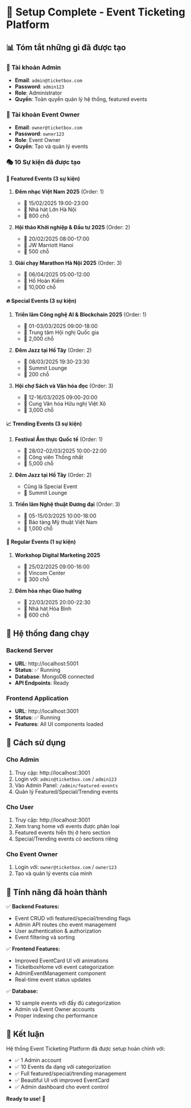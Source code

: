 # 🎉 Setup Complete - Event Ticketing Platform

## 📊 Tóm tắt những gì đã được tạo

### 👑 Tài khoản Admin
- **Email**: `admin@ticketbox.com`
- **Password**: `admin123`
- **Role**: Administrator
- **Quyền**: Toàn quyền quản lý hệ thống, featured events

### 👤 Tài khoản Event Owner
- **Email**: `owner@ticketbox.com`
- **Password**: `owner123`
- **Role**: Event Owner
- **Quyền**: Tạo và quản lý events

### 🎭 10 Sự kiện đã được tạo

#### 🌟 Featured Events (3 sự kiện)
1. **Đêm nhạc Việt Nam 2025** (Order: 1)
   - 📅 15/02/2025 19:00-23:00
   - 📍 Nhà hát Lớn Hà Nội
   - 👥 800 chỗ

2. **Hội thảo Khởi nghiệp & Đầu tư 2025** (Order: 2)
   - 📅 20/02/2025 08:00-17:00
   - 📍 JW Marriott Hanoi
   - 👥 500 chỗ

3. **Giải chạy Marathon Hà Nội 2025** (Order: 3)
   - 📅 06/04/2025 05:00-12:00
   - 📍 Hồ Hoàn Kiếm
   - 👥 10,000 chỗ

#### 🔥 Special Events (3 sự kiện)
1. **Triển lãm Công nghệ AI & Blockchain 2025** (Order: 1)
   - 📅 01-03/03/2025 09:00-18:00
   - 📍 Trung tâm Hội nghị Quốc gia
   - 👥 2,000 chỗ

2. **Đêm Jazz tại Hồ Tây** (Order: 2)
   - 📅 08/03/2025 19:30-23:30
   - 📍 Summit Lounge
   - 👥 200 chỗ

3. **Hội chợ Sách và Văn hóa đọc** (Order: 3)
   - 📅 12-16/03/2025 09:00-20:00
   - 📍 Cung Văn hóa Hữu nghị Việt Xô
   - 👥 3,000 chỗ

#### 📈 Trending Events (3 sự kiện)
1. **Festival Ẩm thực Quốc tế** (Order: 1)
   - 📅 28/02-02/03/2025 10:00-22:00
   - 📍 Công viên Thống nhất
   - 👥 5,000 chỗ

2. **Đêm Jazz tại Hồ Tây** (Order: 2)
   - Cũng là Special Event
   - 📍 Summit Lounge

3. **Triển lãm Nghệ thuật Đương đại** (Order: 3)
   - 📅 05-15/03/2025 10:00-18:00
   - 📍 Bảo tàng Mỹ thuật Việt Nam
   - 👥 1,000 chỗ

#### 📅 Regular Events (1 sự kiện)
1. **Workshop Digital Marketing 2025**
   - 📅 25/02/2025 09:00-16:00
   - 📍 Vincom Center
   - 👥 300 chỗ

2. **Đêm hòa nhạc Giao hưởng**
   - 📅 22/03/2025 20:00-22:30
   - 📍 Nhà hát Hòa Bình
   - 👥 600 chỗ

## 🚀 Hệ thống đang chạy

### Backend Server
- **URL**: http://localhost:5001
- **Status**: ✅ Running
- **Database**: MongoDB connected
- **API Endpoints**: Ready

### Frontend Application
- **URL**: http://localhost:3001
- **Status**: ✅ Running
- **Features**: All UI components loaded

## 🎯 Cách sử dụng

### Cho Admin
1. Truy cập: http://localhost:3001
2. Login với: `admin@ticketbox.com` / `admin123`
3. Vào Admin Panel: `/admin/featured-events`
4. Quản lý Featured/Special/Trending events

### Cho User
1. Truy cập: http://localhost:3001
2. Xem trang home với events được phân loại
3. Featured events hiển thị ở hero section
4. Special/Trending events có sections riêng

### Cho Event Owner
1. Login với: `owner@ticketbox.com` / `owner123`
2. Tạo và quản lý events của mình

## 🔧 Tính năng đã hoàn thành

✅ **Backend Features:**
- Event CRUD với featured/special/trending flags
- Admin API routes cho event management
- User authentication & authorization
- Event filtering và sorting

✅ **Frontend Features:**
- Improved EventCard UI với animations
- TicketboxHome với event categorization
- AdminEventManagement component
- Real-time event status updates

✅ **Database:**
- 10 sample events với đầy đủ categorization
- Admin và Event Owner accounts
- Proper indexing cho performance

## 🎉 Kết luận

Hệ thống Event Ticketing Platform đã được setup hoàn chỉnh với:
- ✅ 1 Admin account
- ✅ 10 Events đa dạng với categorization
- ✅ Full featured/special/trending management
- ✅ Beautiful UI với improved EventCard
- ✅ Admin dashboard cho event control

**Ready to use!** 🚀 